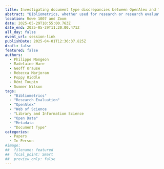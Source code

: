 ```yaml
---
title: Investigating document type discrepancies between OpenAlex and the Web of Science
abstract: "Bibliometrics, whether used for research or research evaluation, relies on large multidisciplinary databases of research outputs and citation indices. The Web of Science (WoS) was the main supporting infrastructure of the field for more than 30 years until several new competitors emerged. OpenAlex, launched in 2022, stands out for its openness and extensive coverage. While OpenAlex may reduce or eliminate barriers to accessing bibliometric data, one of the concerns that hinder its broader adoption for research and research evaluation is the quality of its metadata. This study aims to assess the metadata quality of works in OpenAlex and WoS, focusing on document type accuracy. We observe that over 4% of the publications indexed in both OpenAlex and WoS appear to be misclassified as research articles or reviews, and that the vast majority (about 97%) of these errors occur in OpenAlex. By addressing discrepancies and misattributions in document types this research seeks to enhance awareness of data quality issues that could impact bibliometric research and evaluation outcomes."
location: Rowe 1007 and Zoom
date: 2025-05-29T10:55:00.763Z
date_end: 2025-05-29T11:20:00.471Z
all_day: false
event_url: session-link
publishDate: 2025-04-01T12:36:37.825Z
draft: false
featured: false
authors:
  - Philippe Mongeon
  - Madelaine Hare
  - Geoff Krause
  - Rebecca Marjoram
  - Poppy Riddle
  - Rémi Toupin
  - Summer Wilson                                        
tags:
  - "Bibliometrics" 
  - "Research Evaluation"
  - "OpenAlex"
  - "Web of Science
  - "Library and Information Science
  - "Open Data"
  - "Metadata
  - "Document Type"
categories:
  - Papers
  - In-Person
#image:
##  filename: featured
##  focal_point: Smart
##  preview_only: false
---
```

